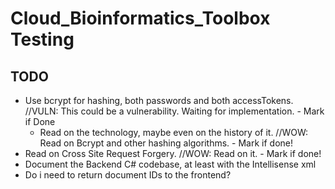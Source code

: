 # Cloud_Bioinformatics_Toolbox Testing

## TODO

* Use bcrypt for hashing, both passwords and both accessTokens. //VULN: This could be a vulnerability. Waiting for implementation. - Mark if Done
  * Read on the technology, maybe even on the history of it. //WOW: Read on Bcrypt and other hashing algorithms. - Mark if done!
* Read on Cross Site Request Forgery. //WOW: Read on it. - Mark if done!
* Document the Backend C# codebase, at least with the Intellisense xml
* Do i need to return document IDs to the frontend?